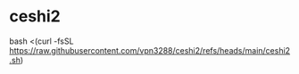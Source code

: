 # ceshi2

bash <(curl -fsSL https://raw.githubusercontent.com/vpn3288/ceshi2/refs/heads/main/ceshi2.sh)
